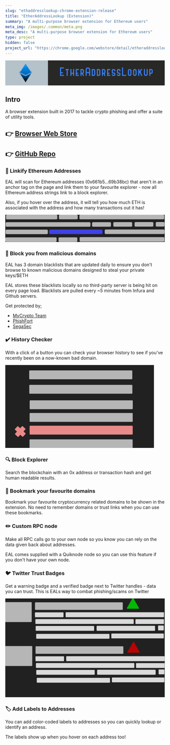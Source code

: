 ```yaml
---
slug: "ethaddresslookup-chrome-extension-release"
title: "EtherAddressLookup (Extension)"
summary: "A multi-purpose browser extension for Ethereum users"
meta_img: /images/.common/meta.png
meta_desc: "A multi-purpose browser extension for Ethereum users"
type: project
hidden: false
project_url: "https://chrome.google.com/webstore/detail/etheraddresslookup/pdknmigbbbhmllnmgdfalmedcmcefdfn"
---
```


![Banner](./images/ethaddresslookup-chrome-extension-release/banner.png)

## Intro
A browser extension built in 2017 to tackle crypto phishing and offer a suite of utility tools.

## 👉 [Browser Web Store](https://chrome.google.com/webstore/detail/etheraddresslookup/pdknmigbbbhmllnmgdfalmedcmcefdfn)

## 👉 [GitHub Repo](https://github.com/409H/EtherAddressLookup#etheraddresslookup)

### 🔗 Linkify Ethereum Addresses

EAL will scan for Ethereum addresses (0x661b5...69b38bc) that aren't in an anchor tag on the page and link them to your favourite explorer - now all Ethereum address strings link to a block explorer.

Also, if you hover over the address, it will tell you how much ETH is associated with the address and how many transactions out it has!

![linked](images/ethaddresslookup-chrome-extension-release/linked.svg)

### 🚫 Block you from malicious domains

EAL has 3 domain blacklists that are updated daily to ensure you don't browse to known malicious domains designed to steal your private keys/$ETH

EAL stores these blacklists locally so no third-party server is being hit on every page load. Blacklists are pulled every ~5 minutes from Infura and Github servers.

Get protected by;
* [MyCrypto Team](https://mycrypto.com)
* [PhishFort](https://www.phishfort.com/)
* [SegaSec](https://segasec.com/)

### ✔️ History Checker

With a click of a button you can check your browser history to see if you've recently been on a now-known bad domain.

![history](images/ethaddresslookup-chrome-extension-release/history.svg)

### 🔍 Block Explorer

Search the blockchain with an 0x address or transaction hash and get human readable results.

### 📑 Bookmark your favourite domains

Bookmark your favourite cryptocurrency related domains to be shown in the extension. No need to remember domains or trust links when you can use these bookmarks.

### ✏️ Custom RPC node

Make all RPC calls go to 
your own node so you know you can rely on the data given back about addresses.

EAL comes supplied with a Quiknode node so you can use this feature if you don't have your own node.

### 🐦 Twitter Trust Badges

Get a warning badge and a verified badge next to Twitter handles - data you can trust. This is EALs way to combat phishing/scams on Twitter

![twitter](images/ethaddresslookup-chrome-extension-release/twitter.svg)

### 🏷️ Add Labels to Addresses

You can add color-coded labels to addresses so you can quickly lookup or identify an address.

The labels show up when you hover on each address too!